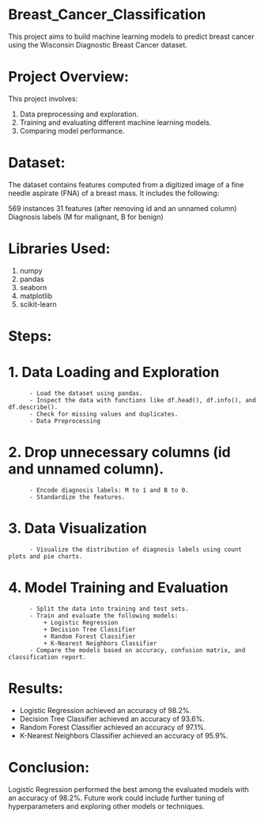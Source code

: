 # Breast_Cancer_Classification

This project aims to build machine learning models to predict breast cancer using the Wisconsin Diagnostic Breast Cancer dataset.

# Project Overview:
This project involves:

1. Data preprocessing and exploration.
2. Training and evaluating different machine learning models.
3. Comparing model performance.

# Dataset:
The dataset contains features computed from a digitized image of a fine needle aspirate (FNA) of a breast mass. It includes the following:

569 instances
31 features (after removing id and an unnamed column)
Diagnosis labels (M for malignant, B for benign)

# Libraries Used:
1) numpy
2) pandas
3) seaborn
4) matplotlib
5) scikit-learn

# Steps: 

  # 1. Data Loading and Exploration
          - Load the dataset using pandas.
          - Inspect the data with functions like df.head(), df.info(), and df.describe().
          - Check for missing values and duplicates.
          - Data Preprocessing

  # 2. Drop unnecessary columns (id and unnamed column).
          - Encode diagnosis labels: M to 1 and B to 0.
          - Standardize the features.
          
  # 3. Data Visualization
          - Visualize the distribution of diagnosis labels using count plots and pie charts.

  # 4. Model Training and Evaluation
          - Split the data into training and test sets.
          - Train and evaluate the following models:
              + Logistic Regression
              + Decision Tree Classifier
              + Random Forest Classifier
              + K-Nearest Neighbors Classifier
          - Compare the models based on accuracy, confusion matrix, and classification report.
          
# Results:
- Logistic Regression achieved an accuracy of 98.2%.
- Decision Tree Classifier achieved an accuracy of 93.6%.
- Random Forest Classifier achieved an accuracy of 97.1%.
- K-Nearest Neighbors Classifier achieved an accuracy of 95.9%.

# Conclusion:
Logistic Regression performed the best among the evaluated models with an accuracy of 98.2%. Future work could include further tuning of hyperparameters and exploring other models or techniques.
